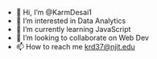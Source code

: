- 👋 Hi, I’m @KarmDesai1
- 👀 I’m interested in Data Analytics
- 🌱 I’m currently learning JavaScript
- 💞️ I’m looking to collaborate on Web Dev
- 📫 How to reach me krd37@njit.edu

<!---
KarmDesai1/KarmDesai1 is a ✨ special ✨ repository because its `README.md` (this file) appears on your GitHub profile.
You can click the Preview link to take a look at your changes.
--->
